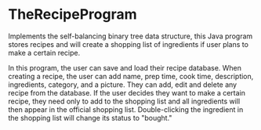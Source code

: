 # TheRecipeProgram
Implements the self-balancing binary tree data structure, this Java program stores recipes and will create a shopping list of ingredients if user plans to make a certain recipe.

In this program, the user can save and load their recipe database. When creating a recipe, the user can add name, prep time, cook time, description, ingredients, category, and a picture. They can add, edit and delete any recipe from the database. If the user decides they want to make a certain recipe, they need only to add to the shopping list and all ingredients will then appear in the official shopping list. Double-clicking the ingredient in the shopping list will change its status to "bought."
